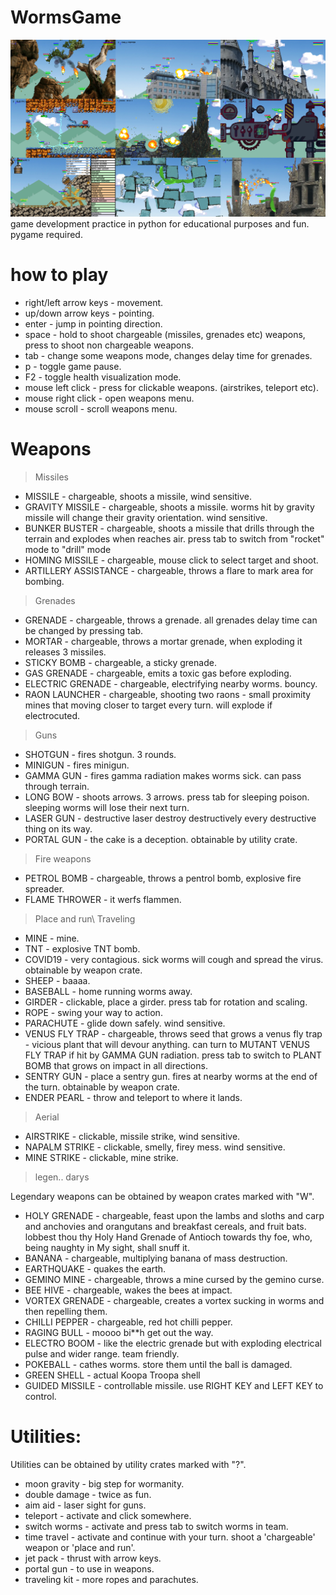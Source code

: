 # WormsGame
![Alt text](wormsShoot.png?raw=true "Worms")
game development practice in python for educational purposes and fun. pygame required.

# how to play
- right/left arrow keys - movement.
- up/down arrow keys - pointing.
- enter - jump in pointing direction.
- space - hold to shoot chargeable (missiles, grenades etc) weapons, press to shoot non chargeable weapons.
- tab - change some weapons mode, changes delay time for grenades.
- p - toggle game pause.
- F2 - toggle health visualization mode.
- mouse left click - press for clickable weapons. (airstrikes, teleport etc).
- mouse right click - open weapons menu.
- mouse scroll - scroll weapons menu.

# Weapons
 > Missiles
- MISSILE - chargeable, shoots a missile, wind sensitive.
- GRAVITY MISSILE - chargeable, shoots a missile. worms hit by gravity missile will change their gravity orientation. wind sensitive.
- BUNKER BUSTER - chargeable, shoots a missile that drills through the terrain and explodes when reaches air. press tab to switch from "rocket" mode to "drill" mode
- HOMING MISSILE - chargeable, mouse click to select target and shoot.
- ARTILLERY ASSISTANCE - chargeable, throws a flare to mark area for bombing.

 > Grenades
- GRENADE - chargeable, throws a grenade. all grenades delay time can be changed by pressing tab.
- MORTAR - chargeable, throws a mortar grenade, when exploding it releases 3 missiles.
- STICKY BOMB - chargeable, a sticky grenade.
- GAS GRENADE - chargeable, emits a toxic gas before exploding.
- ELECTRIC GRENADE - chargeable, electrifying nearby worms. bouncy.
- RAON LAUNCHER - chargeable, shooting two raons - small proximity mines that moving closer to target every turn. will explode if electrocuted.

 > Guns
- SHOTGUN - fires shotgun. 3 rounds.
- MINIGUN - fires minigun.
- GAMMA GUN - fires gamma radiation makes worms sick. can pass through terrain.
- LONG BOW - shoots arrows. 3 arrows. press tab for sleeping poison. sleeping worms will lose their next turn.
- LASER GUN - destructive laser destroy destructively every destructive thing on its way.
- PORTAL GUN - the cake is a deception. obtainable by utility crate.

 > Fire weapons
- PETROL BOMB - chargeable, throws a pentrol bomb, explosive fire spreader.
- FLAME THROWER - it werfs flammen.

 > Place and run\ Traveling
- MINE - mine.
- TNT - explosive TNT bomb.
- COVID19 - very contagious. sick worms will cough and spread the virus. obtainable by weapon crate.
- SHEEP - baaaa.
- BASEBALL - home running worms away.
- GIRDER - clickable, place a girder. press tab for rotation and scaling.
- ROPE - swing your way to action.
- PARACHUTE - glide down safely. wind sensitive.
- VENUS FLY TRAP - chargeable, throws seed that grows a venus fly trap - vicious plant that will devour anything. can turn to MUTANT VENUS FLY TRAP if hit by GAMMA GUN radiation. press tab to switch to PLANT BOMB that grows on impact in all directions.
- SENTRY GUN - place a sentry gun. fires at nearby worms at the end of the turn. obtainable by weapon crate.
- ENDER PEARL - throw and teleport to where it lands.

 > Aerial
- AIRSTRIKE - clickable, missile strike, wind sensitive.
- NAPALM STRIKE - clickable, smelly, firey mess. wind sensitive.
- MINE STRIKE - clickable, mine strike.

 > legen.. darys
 
 Legendary weapons can be obtained by weapon crates marked with "W".
- HOLY GRENADE - chargeable, feast upon the lambs and sloths and carp and anchovies and orangutans and breakfast cereals, and fruit bats. lobbest thou thy Holy Hand Grenade of Antioch towards thy foe, who, being naughty in My sight, shall snuff it.
- BANANA - chargeable, multiplying banana of mass destruction.
- EARTHQUAKE - quakes the earth.
- GEMINO MINE - chargeable, throws a mine cursed by the gemino curse.
- BEE HIVE - chargeable, wakes the bees at impact.
- VORTEX GRENADE - chargeable, creates a vortex sucking in worms and then repelling them.
- CHILLI PEPPER - chargeable, red hot chilli pepper.
- RAGING BULL - moooo bi**h get out the way.
- ELECTRO BOOM - like the electric grenade but with exploding electrical pulse and wider range. team friendly.
- POKEBALL - cathes worms. store them until the ball is damaged.
- GREEN SHELL - actual Koopa Troopa shell
- GUIDED MISSILE - controllable missile. use RIGHT KEY and LEFT KEY to control.

# Utilities:
 Utilities can be obtained by utility crates marked with "?".
- moon gravity - big step for wormanity.
- double damage - twice as fun.
- aim aid - laser sight for guns.
- teleport - activate and click somewhere.
- switch worms - activate and press tab to switch worms in team.
- time travel - activate and continue with your turn. shoot a 'chargeable' weapon or 'place and run'. 
- jet pack - thrust with arrow keys.
- portal gun - to use in weapons.
- traveling kit - more ropes and parachutes.
